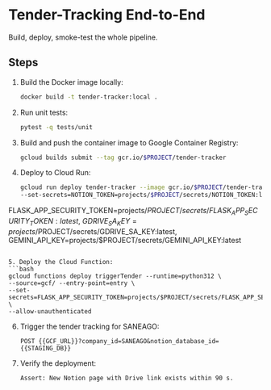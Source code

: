 # Tender-Tracking End-to-End

Build, deploy, smoke-test the whole pipeline.

## Steps

1. Build the Docker image locally:
   ```bash
   docker build -t tender-tracker:local .
   ```

2. Run unit tests:
   ```bash
   pytest -q tests/unit
   ```

3. Build and push the container image to Google Container Registry:
   ```bash
   gcloud builds submit --tag gcr.io/$PROJECT/tender-tracker
   ```

4. Deploy to Cloud Run:
   ```bash
   gcloud run deploy tender-tracker --image gcr.io/$PROJECT/tender-tracker \
   --set-secrets=NOTION_TOKEN=projects/$PROJECT/secrets/NOTION_TOKEN:latest,\
FLASK_APP_SECURITY_TOKEN=projects/$PROJECT/secrets/FLASK_APP_SECURITY_TOKEN:latest,\
GDRIVE_SA_KEY=projects/$PROJECT/secrets/GDRIVE_SA_KEY:latest,\
GEMINI_API_KEY=projects/$PROJECT/secrets/GEMINI_API_KEY:latest
   ```

5. Deploy the Cloud Function:
   ```bash
   gcloud functions deploy triggerTender --runtime=python312 \
   --source=gcf/ --entry-point=entry \
   --set-secrets=FLASK_APP_SECURITY_TOKEN=projects/$PROJECT/secrets/FLASK_APP_SECURITY_TOKEN:latest \
   --allow-unauthenticated
   ```

6. Trigger the tender tracking for SANEAGO:
   ```
   POST {{GCF_URL}}?company_id=SANEAGO&notion_database_id={{STAGING_DB}}
   ```

7. Verify the deployment:
   ```
   Assert: New Notion page with Drive link exists within 90 s.
   ```
